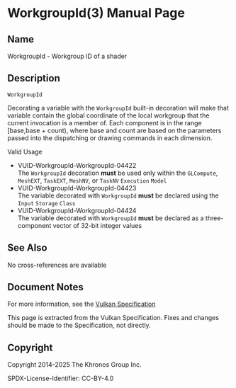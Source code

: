 # WorkgroupId(3) Manual Page

## Name

WorkgroupId - Workgroup ID of a shader



## [](#_description)Description

`WorkgroupId`

Decorating a variable with the `WorkgroupId` built-in decoration will make that variable contain the global coordinate of the local workgroup that the current invocation is a member of. Each component is in the range [base,base + count), where base and count are based on the parameters passed into the dispatching or drawing commands in each dimension.

Valid Usage

- [](#VUID-WorkgroupId-WorkgroupId-04422)VUID-WorkgroupId-WorkgroupId-04422  
  The `WorkgroupId` decoration **must** be used only within the `GLCompute`, `MeshEXT`, `TaskEXT`, `MeshNV`, or `TaskNV` `Execution` `Model`
- [](#VUID-WorkgroupId-WorkgroupId-04423)VUID-WorkgroupId-WorkgroupId-04423  
  The variable decorated with `WorkgroupId` **must** be declared using the `Input` `Storage` `Class`
- [](#VUID-WorkgroupId-WorkgroupId-04424)VUID-WorkgroupId-WorkgroupId-04424  
  The variable decorated with `WorkgroupId` **must** be declared as a three-component vector of 32-bit integer values

## [](#_see_also)See Also

No cross-references are available

## [](#_document_notes)Document Notes

For more information, see the [Vulkan Specification](https://registry.khronos.org/vulkan/specs/latest/html/vkspec.html#WorkgroupId)

This page is extracted from the Vulkan Specification. Fixes and changes should be made to the Specification, not directly.

## [](#_copyright)Copyright

Copyright 2014-2025 The Khronos Group Inc.

SPDX-License-Identifier: CC-BY-4.0